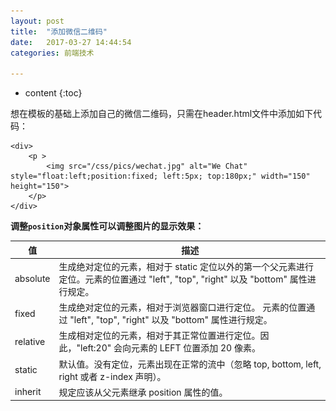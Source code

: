 ```yaml
---
layout: post
title:  "添加微信二维码"
date:   2017-03-27 14:44:54
categories: 前端技术

---
```


* content
{:toc}


想在模板的基础上添加自己的微信二维码，只需在header.html文件中添加如下代码：

	<div>
		<p >
			<img src="/css/pics/wechat.jpg" alt="We Chat" style="float:left;position:fixed; left:5px; top:180px;" width="150" height="150">
		</p>
	</div>
	
**调整`position`对象属性可以调整图片的显示效果：**

值 | 描述
---|---
absolute | 生成绝对定位的元素，相对于 static 定位以外的第一个父元素进行定位。元素的位置通过 "left", "top", "right" 以及 "bottom" 属性进行规定。
fixed | 生成绝对定位的元素，相对于浏览器窗口进行定位。 元素的位置通过 "left", "top", "right" 以及 "bottom" 属性进行规定。
relative | 生成相对定位的元素，相对于其正常位置进行定位。因此，"left:20" 会向元素的 LEFT 位置添加 20 像素。
static | 默认值。没有定位，元素出现在正常的流中（忽略 top, bottom, left, right 或者 z-index 声明）。
inherit | 规定应该从父元素继承 position 属性的值。




